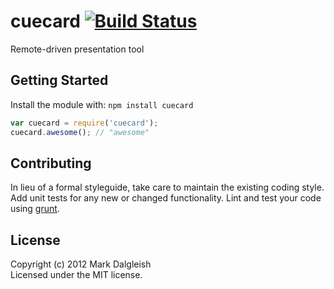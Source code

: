 # cuecard [![Build Status](https://secure.travis-ci.org/markdalgleish/cuecard.png)](http://travis-ci.org/markdalgleish/cuecard)

Remote-driven presentation tool

## Getting Started

Install the module with: `npm install cuecard`

```javascript
var cuecard = require('cuecard');
cuecard.awesome(); // "awesome"
```

## Contributing
In lieu of a formal styleguide, take care to maintain the existing coding style. Add unit tests for any new or changed functionality. Lint and test your code using [grunt](https://github.com/cowboy/grunt).

## License
Copyright (c) 2012 Mark Dalgleish  
Licensed under the MIT license.
